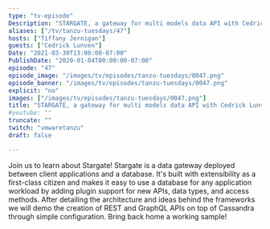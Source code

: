 ```yaml
---
type: "tv-episode"
Description: "STARGATE, a gateway for multi models data API with Cedrick Lunven"
aliases: ["/tv/tanzu-tuesdays/47"]
hosts: ["Tiffany Jernigan"]
guests: ["Cedrick Lunven"]
Date: "2021-03-30T13:00:00-07:00"
PublishDate: "2020-01-04T00:00:00-07:00"
episode: "47"
episode_image: "/images/tv/episodes/tanzu-tuesdays/0047.png"
episode_banner: "/images/tv/episodes/tanzu-tuesdays/0047.png"
explicit: "no"
images: ["/images/tv/episodes/tanzu-tuesdays/0047.png"]
title: "STARGATE, a gateway for multi models data API with Cedrick Lunven"
#youtube: ""
truncate: ""
twitch: "vmwaretanzu"
draft: false

---
```


Join us to learn about Stargate! Stargate is a data gateway deployed between client applications and a database. It's built with extensibility as a first-class citizen and makes it easy to use a database for any application workload by adding plugin support for new APIs, data types, and access methods. After detailing the architecture and ideas behind the frameworks we will demo the creation of REST and GraphQL APIs on top of Cassandra through simple configuration. Bring back home a working sample!
